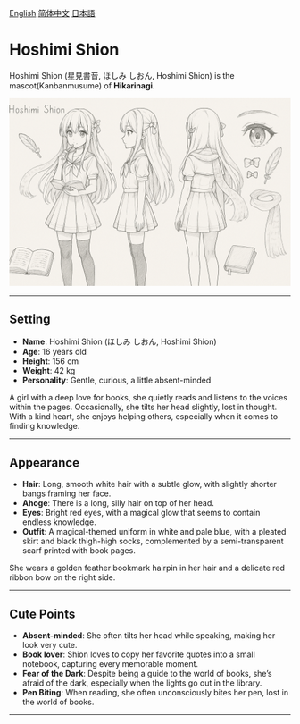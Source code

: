 [English](README.md)
[简体中文](README.zh.md)
[日本語](README.ja.md)

# Hoshimi Shion

Hoshimi Shion (星見書音, ほしみ しおん, Hoshimi Shion) is the mascot(Kanbanmusume) of **Hikarinagi**.

![Hoshimi Shion](./v9/2C7AF6DDA7327CD463C4CEB48CCF300E.png)

---

## Setting

- **Name**: Hoshimi Shion (ほしみ しおん, Hoshimi Shion)
- **Age**: 16 years old
- **Height**: 156 cm
- **Weight**: 42 kg
- **Personality**: Gentle, curious, a little absent-minded

A girl with a deep love for books, she quietly reads and listens to the voices within the pages. Occasionally, she tilts her head slightly, lost in thought. With a kind heart, she enjoys helping others, especially when it comes to finding knowledge.

---

## Appearance

- **Hair**: Long, smooth white hair with a subtle glow, with slightly shorter bangs framing her face.
- **Ahoge**: There is a long, silly hair on top of her head.
- **Eyes**: Bright red eyes, with a magical glow that seems to contain endless knowledge.
- **Outfit**: A magical-themed uniform in white and pale blue, with a pleated skirt and black thigh-high socks, complemented by a semi-transparent scarf printed with book pages.

She wears a golden feather bookmark hairpin in her hair and a delicate red ribbon bow on the right side.

---

## Cute Points

- **Absent-minded**: She often tilts her head while speaking, making her look very cute.
- **Book lover**: Shion loves to copy her favorite quotes into a small notebook, capturing every memorable moment.
- **Fear of the Dark**: Despite being a guide to the world of books, she’s afraid of the dark, especially when the lights go out in the library.
- **Pen Biting**: When reading, she often unconsciously bites her pen, lost in the world of books.

---